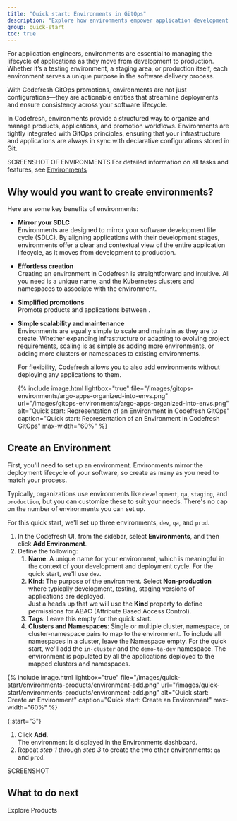 ```yaml
---
title: "Quick start: Environments in GitOps"
description: "Explore how environments empower application development and deployment "
group: quick-start
toc: true
---
```


For application engineers, environments are essential to managing the lifecycle of applications as they move from development to production. Whether it’s a testing environment, a staging area, or production itself, each environment serves a unique purpose in the software delivery process. 

With Codefresh GitOps promotions, environments are not just configurations—they are actionable entities that streamline deployments and ensure consistency across your software lifecycle.

In Codefresh, environments provide a structured way to organize and manage products, applications, and promotion workflows. Environments are tightly integrated with GitOps principles, ensuring that your infrastructure and applications are always in sync with declarative configurations stored in Git.

SCREENSHOT OF ENVIRONMENTS
For detailed information on all tasks and features, see [Environments]({{site.baseurl}}/docs/dashboards/gitops-environments/)

## Why would you want to create environments? 

Here are some key benefits of environments:

* **Mirror your SDLC**  
  Environments are designed to mirror your software development life cycle (SDLC). By aligning applications with their development stages, environments offer a clear and contextual view of the entire application lifecycle, as it moves from development to production.

*  **Effortless creation**  
  Creating an environment in Codefresh is straightforward and intuitive. All you need is a unique name, and the Kubernetes clusters and namespaces to associate with the environment. 

* **Simplified promotions**  
  Promote products and applications between .

* **Simple scalability and maintenance**  
  Environments are equally simple to scale and maintain as they are to create. Whether expanding infrastructure or adapting to evolving project requirements, scaling is as simple as adding more environments, or adding more clusters or namespaces to existing environments. 

  For flexibility, Codefresh allows you to also add environments without deploying any applications to them.

  {% include 
	image.html 
	lightbox="true" 
	file="/images/gitops-environments/argo-apps-organized-into-envs.png" 
	url="/images/gitops-environments/argo-apps-organized-into-envs.png" 
	alt="Quick start: Representation of an Environment in Codefresh GitOps"
	caption="Quick start: Representation of an Environment in Codefresh GitOps"
  max-width="60%" 
%} 


## Create an Environment
First, you'll need to set up an environment. Environments mirror the deployment lifecycle of your software, so create as many as you need to match your process.

Typically, organizations use environments like `development`, `qa`, `staging`, and `production`, but you can customize these to suit your needs. There's no cap on the number of environments you can set up.  

For this quick start, we'll set up three environments, `dev`, `qa`, and `prod`.


1. In the Codefresh UI, from the sidebar, select **Environments**, and then click **Add Environment**.
1. Define the following:
    1. **Name**: A unique name for your environment, which is meaningful in the context of your development and deployment cycle. 
	  For the quick start, we'll use `dev`.
    1. **Kind**: The purpose of the environment. Select **Non-production** where typically development, testing, staging versions of applications are deployed.  
	  Just a heads up that we will use the **Kind** property to define permissions for ABAC (Attribute Based Access Control).
    1. **Tags**: Leave this empty for the quick start.
    1. **Clusters and Namespaces**: Single or multiple cluster, namespace, or cluster-namespace pairs to map to the environment.
        To include all namespaces in a cluster, leave the Namespace empty. 
        For the quick start, we'll add the `in-cluster` and the `demo-ta-dev` namespace.
	    The environment is populated by all the applications deployed to the mapped clusters and namespaces.    

{% include 
	image.html 
	lightbox="true" 
	file="/images/quick-start/environments-products/environment-add.png" 
	url="/images/quick-start/environments-products/environment-add.png" 
	alt="Quick start: Create an Environment" 
	caption="Quick start: Create an Environment"
  max-width="60%" 
%} 

{:start="3"}  
1. Click **Add**.  
  The environment is displayed in the Environments dashboard. 
1. Repeat _step 1_ through _step 3_ to create the two other environments: `qa` and `prod`.

SCREENSHOT

## What to do next
Explore Products